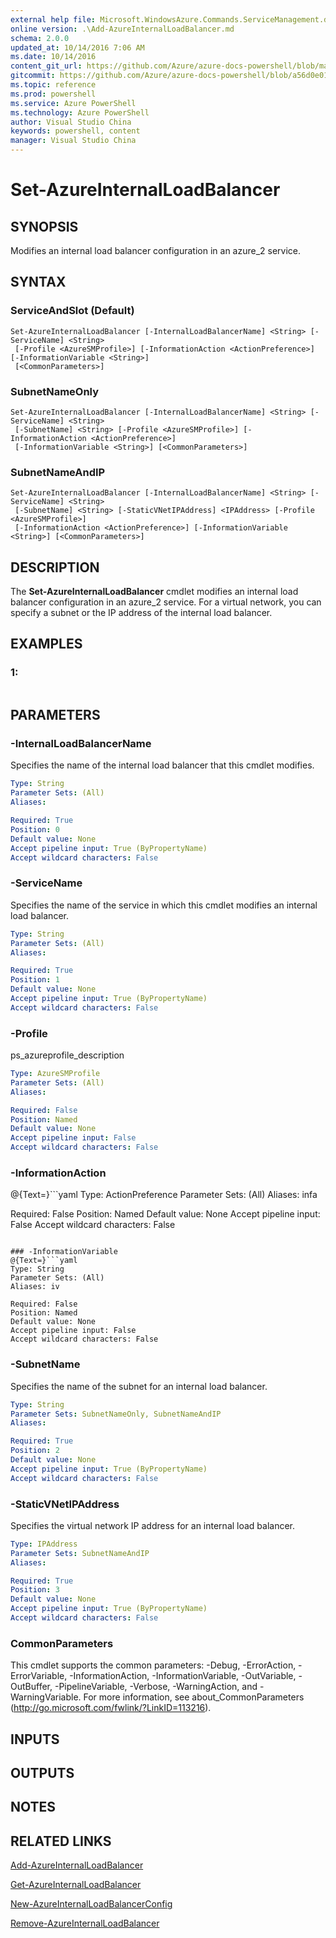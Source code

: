 ```yaml
---
external help file: Microsoft.WindowsAzure.Commands.ServiceManagement.dll-Help.xml
online version: .\Add-AzureInternalLoadBalancer.md
schema: 2.0.0
updated_at: 10/14/2016 7:06 AM
ms.date: 10/14/2016
content_git_url: https://github.com/Azure/azure-docs-powershell/blob/master/azureps-cmdlets-docs/ServiceManagement/Azure.Service/v1.0/CmdletMDs/Set-AzureInternalLoadBalancer.md
gitcommit: https://github.com/Azure/azure-docs-powershell/blob/a56d0e01e65c2c33aa2af13dd29addc94ead6e88/azureps-cmdlets-docs/ServiceManagement/Azure.Service/v1.0/CmdletMDs/Set-AzureInternalLoadBalancer.md
ms.topic: reference
ms.prod: powershell
ms.service: Azure PowerShell
ms.technology: Azure PowerShell
author: Visual Studio China
keywords: powershell, content
manager: Visual Studio China
---
```


# Set-AzureInternalLoadBalancer

## SYNOPSIS
Modifies an internal load balancer configuration in an azure_2 service.

## SYNTAX

### ServiceAndSlot (Default)
```
Set-AzureInternalLoadBalancer [-InternalLoadBalancerName] <String> [-ServiceName] <String>
 [-Profile <AzureSMProfile>] [-InformationAction <ActionPreference>] [-InformationVariable <String>]
 [<CommonParameters>]
```

### SubnetNameOnly
```
Set-AzureInternalLoadBalancer [-InternalLoadBalancerName] <String> [-ServiceName] <String>
 [-SubnetName] <String> [-Profile <AzureSMProfile>] [-InformationAction <ActionPreference>]
 [-InformationVariable <String>] [<CommonParameters>]
```

### SubnetNameAndIP
```
Set-AzureInternalLoadBalancer [-InternalLoadBalancerName] <String> [-ServiceName] <String>
 [-SubnetName] <String> [-StaticVNetIPAddress] <IPAddress> [-Profile <AzureSMProfile>]
 [-InformationAction <ActionPreference>] [-InformationVariable <String>] [<CommonParameters>]
```

## DESCRIPTION
The **Set-AzureInternalLoadBalancer** cmdlet modifies an internal load balancer configuration in an azure_2 service.
For a virtual network, you can specify a subnet or the IP address of the internal load balancer.

## EXAMPLES

### 1:
```

```

## PARAMETERS

### -InternalLoadBalancerName
Specifies the name of the internal load balancer that this cmdlet modifies.

```yaml
Type: String
Parameter Sets: (All)
Aliases: 

Required: True
Position: 0
Default value: None
Accept pipeline input: True (ByPropertyName)
Accept wildcard characters: False
```

### -ServiceName
Specifies the name of the service in which this cmdlet modifies an internal load balancer.

```yaml
Type: String
Parameter Sets: (All)
Aliases: 

Required: True
Position: 1
Default value: None
Accept pipeline input: True (ByPropertyName)
Accept wildcard characters: False
```

### -Profile
ps_azureprofile_description

```yaml
Type: AzureSMProfile
Parameter Sets: (All)
Aliases: 

Required: False
Position: Named
Default value: None
Accept pipeline input: False
Accept wildcard characters: False
```

### -InformationAction
@{Text=}```yaml
Type: ActionPreference
Parameter Sets: (All)
Aliases: infa

Required: False
Position: Named
Default value: None
Accept pipeline input: False
Accept wildcard characters: False
```

### -InformationVariable
@{Text=}```yaml
Type: String
Parameter Sets: (All)
Aliases: iv

Required: False
Position: Named
Default value: None
Accept pipeline input: False
Accept wildcard characters: False
```

### -SubnetName
Specifies the name of the subnet for an internal load balancer.

```yaml
Type: String
Parameter Sets: SubnetNameOnly, SubnetNameAndIP
Aliases: 

Required: True
Position: 2
Default value: None
Accept pipeline input: True (ByPropertyName)
Accept wildcard characters: False
```

### -StaticVNetIPAddress
Specifies the virtual network IP address for an internal load balancer.

```yaml
Type: IPAddress
Parameter Sets: SubnetNameAndIP
Aliases: 

Required: True
Position: 3
Default value: None
Accept pipeline input: True (ByPropertyName)
Accept wildcard characters: False
```

### CommonParameters
This cmdlet supports the common parameters: -Debug, -ErrorAction, -ErrorVariable, -InformationAction, -InformationVariable, -OutVariable, -OutBuffer, -PipelineVariable, -Verbose, -WarningAction, and -WarningVariable. For more information, see about_CommonParameters (http://go.microsoft.com/fwlink/?LinkID=113216).

## INPUTS

## OUTPUTS

## NOTES

## RELATED LINKS

[Add-AzureInternalLoadBalancer](.\Add-AzureInternalLoadBalancer.md)

[Get-AzureInternalLoadBalancer](.\Get-AzureInternalLoadBalancer.md)

[New-AzureInternalLoadBalancerConfig](.\New-AzureInternalLoadBalancerConfig.md)

[Remove-AzureInternalLoadBalancer](.\Remove-AzureInternalLoadBalancer.md)

